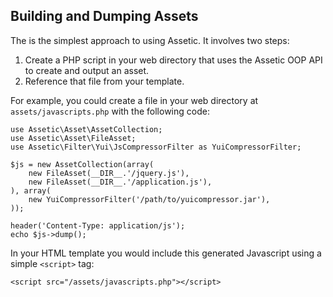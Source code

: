Building and Dumping Assets
---------------------------

The is the simplest approach to using Assetic. It involves two steps:

 1. Create a PHP script in your web directory that uses the Assetic OOP API to
    create and output an asset.
 2. Reference that file from your template.

For example, you could create a file in your web directory at
`assets/javascripts.php` with the following code:

    use Assetic\Asset\AssetCollection;
    use Assetic\Asset\FileAsset;
    use Assetic\Filter\Yui\JsCompressorFilter as YuiCompressorFilter;

    $js = new AssetCollection(array(
        new FileAsset(__DIR__.'/jquery.js'),
        new FileAsset(__DIR__.'/application.js'),
    ), array(
        new YuiCompressorFilter('/path/to/yuicompressor.jar'),
    ));

    header('Content-Type: application/js');
    echo $js->dump();

In your HTML template you would include this generated Javascript using a
simple `<script>` tag:

    <script src="/assets/javascripts.php"></script>

